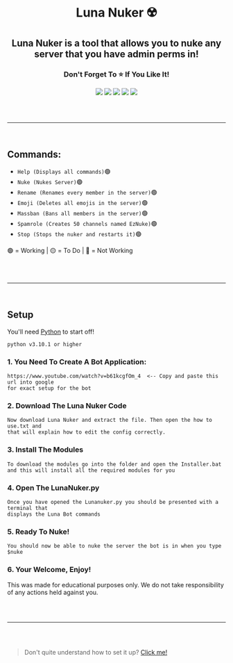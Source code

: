 <h1 align="center">
  Luna Nuker ☢️
</h1>

<h2 align="center">
  Luna Nuker is a tool that allows you to nuke any server that you have admin perms in!
</h2>

<h3 align="center">
Don't Forget To ⭐ If You Like It!
</h3>

<p align="center">
  <img src="https://img.shields.io/github/languages/top/Smug246/LunaNuker?color=5c12df&?style=flat-square">
  <img src="https://img.shields.io/github/last-commit/Smug246/LunaNuker?color=5c12df&?style=flat-square">
  <img src="https://sonarcloud.io/api/project_badges/measure?project=Smug246_Luna-Grabber-Builder&metric=ncloc">
  <img src="https://img.shields.io/github/stars/Smug246/LunaNuker?color=5c12df&label=Stars&style=flat-square">
  <img src="https://img.shields.io/github/forks/Smug246/LunaNuker?color=5c12df&label=Forks&style=flat-square">
</p>

<hr style="border-radius: 2%; margin-top: 60px; margin-bottom: 60px;" noshade="" size="20" width="100%">

## Commands:
- `Help (Displays all commands)`🟢
- `Nuke (Nukes Server)`🟢
- `Rename (Renames every member in the server)`🟢
- `Emoji (Deletes all emojis in the server)`🟢
- `Massban (Bans all members in the server)`🟢
- `Spamrole (Creates 50 channels named EzNuke)`🟢
- `Stop (Stops the nuker and restarts it)`🟢

🟢 = Working  | 🟡 = To Do  | 🔴 = Not Working

<hr style="border-radius: 2%; margin-top: 60px; margin-bottom: 60px;" noshade="" size="20" width="100%">

## Setup

You'll need [Python](https://www.python.org/downloads/) to start off!
```sh-session
python v3.10.1 or higher
```

### 1. You Need To Create A Bot Application:
```
https://www.youtube.com/watch?v=b61kcgfOm_4  <-- Copy and paste this url into google 
for exact setup for the bot
```

### 2. Download The Luna Nuker Code 
```
Now download Luna Nuker and extract the file. Then open the how to use.txt and 
that will explain how to edit the config correctly.
```
### 3. Install The Modules
```
To download the modules go into the folder and open the Installer.bat
and this will install all the required modules for you
```
### 4. Open The LunaNuker.py
```
Once you have opened the Lunanuker.py you should be presented with a terminal that 
displays the Luna Bot commands
```
### 5. Ready To Nuke!
```
You should now be able to nuke the server the bot is in when you type $nuke
```
### 6. Your Welcome, Enjoy!
This was made for educational purposes only. We do not take responsibility of any actions
held against you.

<hr style="border-radius: 2%; margin-top: 60px; margin-bottom: 60px;" noshade="" size="20" width="100%">

> Don't quite understand how to set it up? [Click me!](https://discord.gg/HWeThmwy2J)
